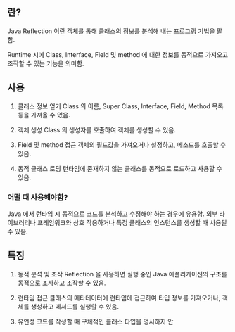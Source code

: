 
## 란?

Java Reflection 이란 객체를 통해 클래스의 정보를 분석해 내는 프로그램 기법을 말함.

Runtime 시에 Class, Interface, Field 및 method 에 대한 정보를 동적으로 가져오고 조작할 수 있는 기능을 의미함.


## 사용

1. 클래스 정보 얻기
	Class 의 이름, Super Class, Interface, Field, Method 목록 등을 가져올 수 있음.

2. 객체 생성 
	Class 의 생성자를 호출하여 객체를 생성할 수 있음.

3. Field 및 method 접근
	객체의 필드값을 가져오거나 설정하고, 메소드를 호출할 수 있음.

4. 동적 클래스 로딩
	런타임에 존재하지 않는 클래스를 동적으로 로드하고 사용할 수 있음.

### 어떨 때 사용해야함?

Java 에서 런타임 시 동적으로 코드를 분석하고 수정해야 하는 경우에 유용함.
외부 라이브러리나 프레임워크와 상호 작용하거나 특정 클래스의 인스턴스를 생성할 때 사용될 수 있음.



## 특징

1. 동적 분석 및 조작
	Reflection 을 사용하면 실행 중인 Java 애플리케이션의 구조를 동적으로 조사하고 조작할 수 있음.

2. 런타임 접근
	클래스의 메타데이터에 런타임에 접근하여 타입 정보를 가져오거나, 객체를 생성하고 메서드를 실행할 수 있음.

3. 유연성
	코드를 작성할 때 구체적인 클래스 타입을 명시하지 안